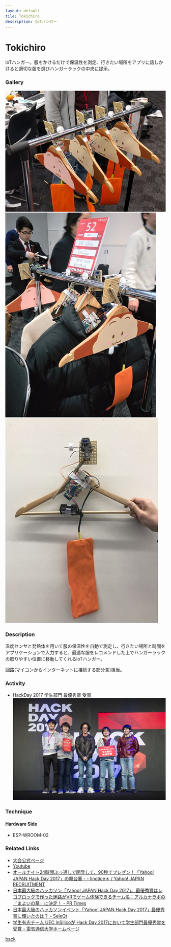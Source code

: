 ```yaml
---
layout: default
tile: Tokichiro
description: IoTハンガー
---
```

# Tokichiro

  IoTハンガー。服をかけるだけで保温性を測定、行きたい場所をアプリに話しかけると適切な服を選びハンガーラックの中央に提示。

### Gallery

  ![](/img/2016/to.jpg)
  ![](/img/2016/to2.jpg)
  ![](/img/2016/to3.jpg)

### Description

  温度センサと発熱体を用いて服の保温性を自動で測定し、行きたい場所と時間をアプリケーションで入力すると、最適な服をレコメンドした上でハンガーラックの取りやすい位置に移動してくれるIoTハンガー。
  
  回路(マイコンからインターネットに接続する部分含)担当。

### Activity

  * HackDay 2017 学生部門 最優秀賞 受賞
  ![](/img/hackday2017.jpg)

### Technique

#### Hardware Side

  * ESP-WROOM-02

### Related Links
 
  * [大会公式ページ](http://hackday.jp/2017/#award-block)
  * [Youtube](https://www.youtube.com/watch?v=oJKTYEJkasU&feature=youtu.be&t=2h59m38s)
  * [オールナイト24時間ぶっ通しで開発して、90秒でプレゼン！「Yahoo! JAPAN Hack Day 2017」の舞台裏 - - linotice＊ / Yahoo! JAPAN RECRUITMENT ](http://linotice.tumblr.com/post/158457392939/201703162)
  * [日本最大級のハッカソン「Yahoo! JAPAN Hack Day 2017」、最優秀賞はレゴブロックで作った迷路がVRでゲーム体験できるチーム名：アルカナラボの「まよいの墓」に決定！ - PR Times](https://prtimes.jp/main/html/rd/p/000000034.000014803.html)
  * [日本最大級のハッカソンイベント「Yahoo! JAPAN Hack Day 2017」最優秀賞に輝いたのは？ - SeleQt](http://www.seleqt.net/programming/yahoo-japan-hack-day-2017-best-award/)
  * [学生有志チーム UEC InSilicoが Hack Day 2017において学生部門最優秀賞を受賞 - 電気通信大学ホームページ](http://www.uec.ac.jp/news/prize/2016/20170209-4.html)

[back](/)